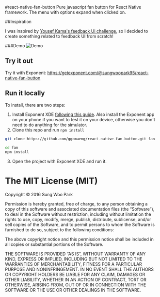 #react-native-fan-button
Pure javascript fan button for React Native framework. The menu with options expand when clicked on.

##Inspiration

I was inspired by [Yousef Kama's feedback UI challenge](https://medium.com/@yousefkama/react-native-ui-challenge-1-42db390905c#.vquzar3pa), so I decided to create something 
related to feedback UI from scratch! 

###Demo
![Demo](https://raw.githubusercontent.com/ggomaeng/react-native-fan-button/master/demo.gif)
## Try it out

Try it with Exponent: https://getexponent.com/@sungwoopark95/react-native-fan-button

## Run it locally

To install, there are two steps:

1. Install Exponent XDE [following this
guide](https://docs.getexponent.com/versions/latest/introduction/installation.html).
Also install the Exponent app on your phone if you want to test it on
your device, otherwise you don't need to do anything for the simulator.
2. Clone this repo and run `npm install`
  ```bash
  git clone https://github.com/ggomaeng/react-native-fan-button.git fan

  cd fan
  npm install
  ```
3. Open the project with Exponent XDE and run it.

The MIT License (MIT)
=====================

Copyright © 2016 Sung Woo Park

Permission is hereby granted, free of charge, to any person
obtaining a copy of this software and associated documentation
files (the “Software”), to deal in the Software without
restriction, including without limitation the rights to use,
copy, modify, merge, publish, distribute, sublicense, and/or sell
copies of the Software, and to permit persons to whom the
Software is furnished to do so, subject to the following
conditions:

The above copyright notice and this permission notice shall be
included in all copies or substantial portions of the Software.

THE SOFTWARE IS PROVIDED “AS IS”, WITHOUT WARRANTY OF ANY KIND,
EXPRESS OR IMPLIED, INCLUDING BUT NOT LIMITED TO THE WARRANTIES
OF MERCHANTABILITY, FITNESS FOR A PARTICULAR PURPOSE AND
NONINFRINGEMENT. IN NO EVENT SHALL THE AUTHORS OR COPYRIGHT
HOLDERS BE LIABLE FOR ANY CLAIM, DAMAGES OR OTHER LIABILITY,
WHETHER IN AN ACTION OF CONTRACT, TORT OR OTHERWISE, ARISING
FROM, OUT OF OR IN CONNECTION WITH THE SOFTWARE OR THE USE OR
OTHER DEALINGS IN THE SOFTWARE.